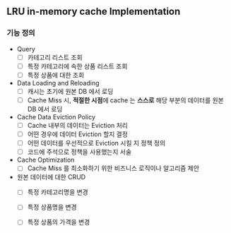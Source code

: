## LRU in-memory cache Implementation

### 기능 정의

- Query
    - [ ] 카테고리 리스트 조회
    - [ ] 특정 카테고리에 속한 상품 리스트 조회
    - [ ] 특정 상품에 대한 조회

- Data Loading and Reloading
    - [ ] 캐시는 초기에 원본 DB 에서 로딩
    - [ ] Cache Miss 시, **적절한 시점**에 cache 는 **스스로** 해당 부분의 데이터를 원본 DB 에서 로딩

- Cache Data Eviction Policy
    - [ ] Cache 내부의 데이터는 Eviction 처리
    - [ ] 어떤 경우에 데이터 Eviction 할지 결정
    - [ ] 어떤 데이터를 우선적으로 Eviction 시킬 지 정책 정의
    - [ ] 코드에 주석으로 정책을 사용했는지 서술

- Cache Optimization
    - [ ] Cache Miss 를 최소화하기 위한 비즈니스 로직이나 알고리즘 제안

- 원본 데이터에 대한 CRUD
    - [ ] 특정 카테고리명을 변경
    - [ ] 특정 상품명을 변경
    - [ ] 특정 상품의 가격을 변경
        

